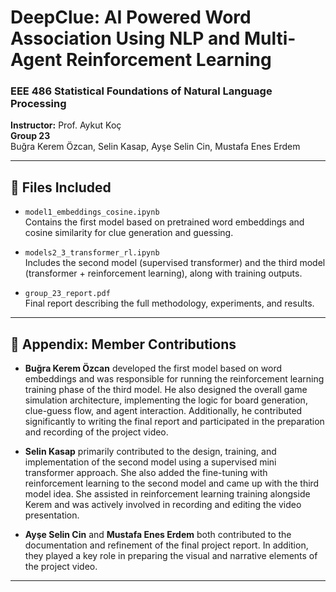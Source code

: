 # DeepClue: AI Powered Word Association Using NLP and Multi-Agent Reinforcement Learning

### EEE 486 Statistical Foundations of Natural Language Processing  
**Instructor:** Prof. Aykut Koç  
**Group 23**  
Buğra Kerem Özcan, Selin Kasap, Ayşe Selin Cin, Mustafa Enes Erdem  

---

## 📁 Files Included

- `model1_embeddings_cosine.ipynb`  
  Contains the first model based on pretrained word embeddings and cosine similarity for clue generation and guessing.

- `models2_3_transformer_rl.ipynb`  
  Includes the second model (supervised transformer) and the third model (transformer + reinforcement learning), along with training outputs.

- `group_23_report.pdf`  
  Final report describing the full methodology, experiments, and results.

---

## 📌 Appendix: Member Contributions

- **Buğra Kerem Özcan** developed the first model based on word embeddings and was responsible for running the reinforcement learning training phase of the third model. He also designed the overall game simulation architecture, implementing the logic for board generation, clue-guess flow, and agent interaction. Additionally, he contributed significantly to writing the final report and participated in the preparation and recording of the project video.

- **Selin Kasap** primarily contributed to the design, training, and implementation of the second model using a supervised mini transformer approach. She also added the fine-tuning with reinforcement learning to the second model and came up with the third model idea. She assisted in reinforcement learning training alongside Kerem and was actively involved in recording and editing the video presentation.

- **Ayşe Selin Cin** and **Mustafa Enes Erdem** both contributed to the documentation and refinement of the final project report. In addition, they played a key role in preparing the visual and narrative elements of the project video.

---

